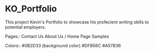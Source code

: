 # KO_Portfolio

This project Kevin's Portfolio to showcase his profecient writing skills to potential employers. 

Pages::
Contact Us
About Us / Home Page
Samples


Colors::
#0B2D33 (background color)
#DFB56C
#A57B36